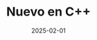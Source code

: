 ---
title: "Nuevo en C++"
date: 2025-02-01
type: gym
images: []
description: ""
menu:
  main:
    identifier: "gimnasio-0"
    parent: "Gimnasio"
    weight: 51
---